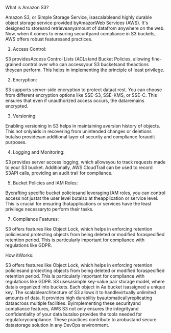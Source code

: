 What is Amazon S3?

Amazon S3, or Simple Storage Service, isascalableand highly durable object storage service provided
byAmazonWeb Services (AWS). It's designed to storeand retrieveanyamount of datafrom anywhere
on the web. Now, when it comes to ensuring securityand compliance in S3 buckets, AWS offers robust
featuresand practices.

1. Access Control:
   
S3 providesAccess Control Lists (ACLs)and Bucket Policies, allowing fine-grained control over
who can accessyour S3 bucketsand theactions theycan perform. This helps in implementing the
principle of least privilege.


2. Encryption:

S3 supports server-side encryption to protect dataat rest. You can choose from different encryption
options like SSE-S3, SSE-KMS, or SSE-C. This ensures that even if unauthorized access occurs,
the dataremains encrypted.



3. Versioning:
   
Enabling versioning in S3 helps in maintaining aversion history of objects. This not onlyaids in
recovering from unintended changes or deletions butalso providesan additional layer of security
and compliance foraudit purposes.


4. Logging and Monitoring:
   
S3 provides server access logging, which allowsyou to track requests made to your S3 bucket.
Additionally, AWS CloudTrail can be used to record S3API calls, providing an audit trail for
compliance.


5. Bucket Policies and IAM Roles:
   
Bycrafting specific bucket policiesand leveraging IAM roles, you can control access not justat the
user level butalso at theapplication or service level. This is crucial for ensuring thatapplications or
services have the least privilege necessaryto perform their tasks.



7. Compliance Features:

S3 offers features like Object Lock, which helps in enforcing retention policiesand protecting
objects from being deleted or modified foraspecified retention period. This is particularly
important for compliance with regulations like GDPR.


How itWorks:

S3 offers features like Object Lock, which helps in enforcing retention policiesand protecting
objects from being deleted or modified foraspecified retention period. This is particularly
important for compliance with regulations like GDPR.
S3 usesasimple key-value pair storage model, where datais organized into buckets. Each object in
Aa bucket isassigned a unique key. The scalablearchitecture of S3 allows it to handlevirtually
unlimited amounts of data. It provides high durability byautomaticallyreplicating dataacross
multiple facilities. Byimplementing these securityand compliance features, AWS S3 not only
ensures the integrityand confidentiality of your data butalso provides the tools needed for
regulatorycompliance. These practices contribute to arobustand secure datastorage solution in
any DevOps environment.
